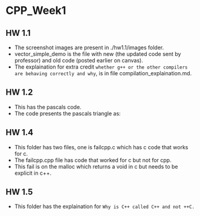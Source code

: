 # CPP_Week1

## HW 1.1
- The screenshot images are present in ./hw1.1/images folder.
- vector_simple_demo is the file with new (the updated code sent by professor) and old code (posted earlier on canvas).
- The explaination for extra credit `whether g++ or the other compilers are behaving correctly and why`, is in file compilation_explaination.md.

## HW 1.2
- This has the pascals code.
- The code presents the pascals triangle as:

## HW 1.4
- This folder has two files, one is failcpp.c which has c code that works for c.
- The failcpp.cpp file has code that worked for c but not for cpp.
- This fail is on the malloc which returns a void in c but needs to be explicit in c++.

## HW 1.5
- This folder has the explaination for `Why is C++ called C++ and not ++C.`